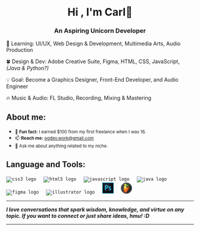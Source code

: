 <h1 align="center">Hi , I'm Carl🤘</h1>
<h3 align="center">An Aspiring Unicorn Developer</h3>

<p>🌊 Learning: UI/UX, Web Design & Development, Multimedia Arts, Audio Production</p>
<p>🍀 Design & Dev: Adobe Creative Suite, Figma, HTML, CSS, JavaScript, <em>(Java & Python?)</em></p>
<p>💡 Goal: Become a Graphics Designer, Front-End Developer, and Audio Engineer</p>
<p>🔥 Music & Audio: FL Studio, Recording, Mixing & Mastering</p>

## About me:  
- <SMALL>🍁 **Fun fact:** I earned $100 from my first freelance when I was 16.</small>  
- <small>📫 **Reach me:** ogdev.work@gmail.com</small>  
- <small>💬 Ask me about anything related to my niche.</small>  

## Language and Tools:  

<div align="left">
  <code><img src="https://cdn.jsdelivr.net/gh/devicons/devicon/icons/css3/css3-original.svg" height="30" alt="css3 logo" /></code>
  <img width="12" />
  <code><img src="https://cdn.jsdelivr.net/gh/devicons/devicon/icons/html5/html5-original.svg" height="30" alt="html5 logo" /></code>
  <img width="12" />
  <code><img src="https://cdn.jsdelivr.net/gh/devicons/devicon/icons/javascript/javascript-original.svg" height="30" alt="javascript logo" /></code>
  <img width="12" />
  <code><img src="https://cdn.jsdelivr.net/gh/devicons/devicon/icons/java/java-original.svg" height="30" alt="java logo" /></code>
  <img width="12" />
  <code><img src="https://www.vectorlogo.zone/logos/figma/figma-icon.svg" height="30" alt="figma logo" /></code>
  <img width="12" />
  <code><img src="https://www.vectorlogo.zone/logos/adobe_illustrator/adobe_illustrator-icon.svg" height="30" alt="illustrator logo" /></code>
  <img width="12" />
  <code><img src="https://github.com/ogcarl/ogcarl/blob/main/images/photoshop.png" height="30" alt="Photoshop logo" /></code>
  <img width="12" />
  <code><img src="https://github.com/ogcarl/ogcarl/blob/main/images/flstudio.png" height="30" alt="FL Studio logo" /></code>
</div>


---

<em><b>I love conversations that spark wisdom, knowledge, and virtue on any topic. If you want to connect or just share ideas, hmu! :D</b></em>

---
